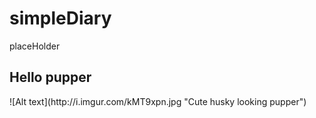 # simpleDiary
placeHolder

<h2>Hello pupper</h2>
![Alt text](http://i.imgur.com/kMT9xpn.jpg "Cute husky looking pupper")